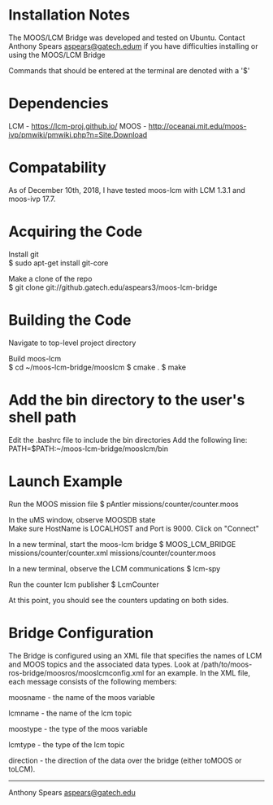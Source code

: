 Installation Notes
==================

The MOOS/LCM Bridge was developed and tested on Ubuntu. Contact Anthony Spears
<aspears@gatech.edum> if you have difficulties installing or using the
MOOS/LCM Bridge

Commands that should be entered at the terminal are denoted with a '$'

Dependencies
==============
LCM - https://lcm-proj.github.io/
MOOS - http://oceanai.mit.edu/moos-ivp/pmwiki/pmwiki.php?n=Site.Download

Compatability
================
As of December 10th, 2018, I have tested moos-lcm with LCM 1.3.1 and moos-ivp 17.7.

Acquiring the Code
===================
Install git  
$ sudo apt-get install git-core

Make a clone of the repo  
$ git clone git://github.gatech.edu/aspears3/moos-lcm-bridge

Building the Code
==================
Navigate to top-level project directory

Build moos-lcm  
$ cd ~/moos-lcm-bridge/mooslcm
$ cmake .
$ make

Add the bin directory to the user's shell path
================================================
Edit the .bashrc file to include the bin directories
Add the following line:
PATH=$PATH:~/moos-lcm-bridge/mooslcm/bin

Launch Example
===============
Run the MOOS mission file
$ pAntler missions/counter/counter.moos

In the uMS window, observe MOOSDB state  
Make sure HostName is LOCALHOST and Port is 9000. Click on "Connect"

In a new terminal, start the moos-lcm bridge
$ MOOS_LCM_BRIDGE missions/counter/counter.xml missions/counter/counter.moos

In a new terminal, observe the LCM communications
$ lcm-spy

Run the counter lcm publisher
$ LcmCounter

At this point, you should see the counters updating on both sides.


Bridge Configuration
========================

The Bridge is configured using an XML file that specifies the names of LCM and
MOOS topics and the associated data types. Look at
/path/to/moos-ros-bridge/moosros/mooslcmconfig.xml for an example. In the XML file,
each message consists of the following members:

moosname - the name of the moos variable

lcmname - the name of the lcm topic

moostype - the type of the moos variable

lcmtype - the type of the lcm topic

direction - the direction of the data over the bridge (either toMOOS or toLCM).

----------------------------------------
Anthony Spears <aspears@gatech.edu>
